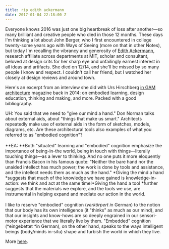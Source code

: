 ```yaml
---
title: rip edith ackermann
date: 2017-01-04 22:18:00 Z
---
```


Everyone knows 2016 was just one big heartbreak of loss after another—so many brilliant and creative people who died in those 12 months. These days I'm thinking a lot about John Berger, who I first encountered in college twenty-some years ago with Ways of Seeing (more on that in other Notes), but today I'm recalling the vibrancy and generosity of [Edith Ackermann](https://en.wikipedia.org/wiki/Edith_Ackermann), research affiliate across departments at MIT, scholar and consultant, beloved at design crits for her sharp eye and unfailingly earnest interest in all ideas and artifacts. She died on 12/14, and she'll be missed by so many people I know and respect. I couldn't call her friend, but I watched her closely at design reviews and around town.

Here's an excerpt from an interview she did with Urs Hirschberg [in GAM architecture](http://www.eurozine.com/articles/2014-07-31-ackermann-en.html) magazine back in 2014: on embodied learning, design education, thinking and making, and more. Packed with a good bibliography.

UH: You said that we need to "give our mind a hand." Don Norman talks about external aids, about "things that make us smart." Architects repeatedly make use of external aids in the form of sketches, models, diagrams, etc. Are these architectural tools also examples of what you referred to as "embodied cognition"?\
\
**EA: **Both "situated" learning and "embodied" cognition emphasize the importance of being-in-the world, being in touch with things—literally touching things—as a lever to thinking. And no one puts it more eloquently than Francis Bacon in his famous quote: "Neither the bare hand nor the unaided intellect has much power; the work is done by tools and assistance, and the intellect needs them as much as the hand." *Giving the mind a hand *suggests that much of the knowledge we have gained is knowledge-in-action: we think and act at the same time!*Giving the hand a tool *further suggests that the materials we explore, and the tools we use, are instrumental in helping expand and mediate our action in the world.\
\
I like to reserve "embodied" cognition (*verkörpert i*n German) to the notion that our body has its own intelligence (it "thinks" as much as our mind), and that our insights and know-hows are so deeply engrained in our sensori-motor experience that we literally live by them. "Embedded" cognition (*eingebettet *in German), on the other hand, speaks to the ways intelligent beings (body/minds in-situ) shape and furbish the world in which they live.

More [here](http://www.eurozine.com/articles/2014-07-31-ackermann-en.html).